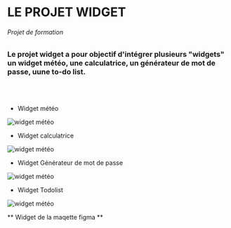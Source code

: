 <h1>LE PROJET WIDGET </h1>

<h6>Projet de formation</h6>

### Le projet widget a pour objectif d'intégrer plusieurs "widgets" un widget météo, une calculatrice, un générateur de mot de passe, uune to-do list.
<br></br>
- Widget météo

![widget météo](https://i.ibb.co/k0mt6SC/Capture-d-e-cran-2022-04-18-a-11-18-26.png)

- Widget calculatrice

![widget météo](https://i.ibb.co/Lv052wP/Capture-d-e-cran-2022-04-18-a-11-18-39.png)

- Widget Générateur de mot de passe 

![widget météo](https://i.ibb.co/mzSr63N/Capture-d-e-cran-2022-04-18-a-11-38-16.png)

- Widget Todolist

![widget météo](https://i.ibb.co/DDj6HnN/Capture-d-e-cran-2022-04-18-a-11-19-16.png)

** Widget de la maqette figma **
